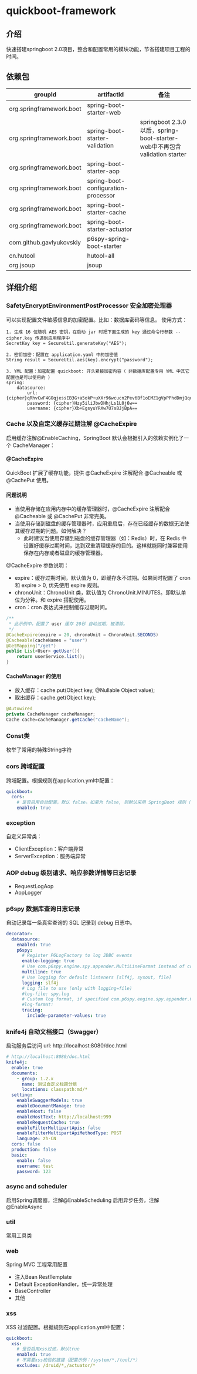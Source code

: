 # quickboot-framework

## 介绍
快速搭建springboot 2.0项目，整合和配置常用的模块功能，节省搭建项目工程的时间。

## 依赖包
|groupId   |artifactId  |备注  |
|----      |----        |---- |
|org.springframework.boot|spring-boot-starter-web||
|org.springframework.boot|spring-boot-starter-validation|springboot 2.3.0 以后，spring-boot-starter-web中不再包含validation starter|
|org.springframework.boot|spring-boot-starter-aop||
|org.springframework.boot|spring-boot-configuration-processor||
|org.springframework.boot|spring-boot-starter-cache||
|org.springframework.boot|spring-boot-starter-actuator||
|com.github.gavlyukovskiy|p6spy-spring-boot-starter||
|cn.hutool|hutool-all||
|org.jsoup|jsoup||

## 详细介绍

### SafetyEncryptEnvironmentPostProcessor 安全加密处理器

可以实现配置文件敏感信息的加密配置。比如：数据库密码等信息。 使用方式：

```
1. 生成 16 位随机 AES 密钥，在启动 jar 时把下面生成的 key 通过命令行参数 --cipher.key 传递到应用程序中
SecretKey key = SecureUtil.generateKey("AES");

2. 密钥加密：配置在 application.yaml 中的加密值
String result = SecureUtil.aes(key).encrypt("password");

3. YML 配置：加密配置 quickboot: 开头紧接加密内容（ 非数据库配置专用 YML 中其它配置也是可以使用的 ）
spring:
    datasource:
        url: {cipher}qRhvCwF4GOqjessEB3G+a5okP+uXXr96wcucn2Pev6Bf1oEMZ1gVpPPhdDmjQqoM
        password: {cipher}Hzy5iliJbwDHhjLs1L0j6w==
        username: {cipher}Xb+EgsyuYRXw7U7sBJjBpA==
```

### Cache 以及自定义缓存过期注解 @CacheExpire

启用缓存注解@EnableCaching，SpringBoot 默认会根据引入的依赖实例化了一个 CacheManager：

#### @CacheExpire

QuickBoot 扩展了缓存功能，提供 @CacheExpire 注解配合 @Cacheable 或 @CachePut 使用。

#### 问题说明

- 当使用存储在应用内存中的缓存管理器时，@CacheExpire 注解配合 @Cacheable 或 @CachePut 非常完美。
- 当使用存储到磁盘的缓存管理器时，应用重启后，存在已经缓存的数据无法使其缓存过期的问题。如何解决？
    - 此时建议当使用存储到磁盘的缓存管理器（如：Redis）时，在 Redis 中设置好缓存过期时间，达到双重清理缓存的目的。这样就能同时兼容使用保存在内存或者磁盘的缓存管理器。

@CacheExpire 参数说明：

- expire：缓存过期时间，默认值为 0，即缓存永不过期。如果同时配置了 cron 和 expire > 0, 优先使用 expire 规则。
- chronoUnit：ChronoUnit 类，默认值为 ChronoUnit.MINUTES。即默认单位为分钟。和 expire 搭配使用。
- cron：cron 表达式来控制缓存过期时间。

```java
/**
 * 此示例中，配置了 user 缓存 20秒 自动过期，被清除。
 */
@CacheExpire(expire = 20, chronoUnit = ChronoUnit.SECONDS)
@Cacheable(cacheNames = "user")
@GetMapping("/get")
public List<User> getUser(){
    return userService.list();
}
```

#### CacheManager 的使用

* 放入缓存：cache.put(Object key, @Nullable Object value);
* 取出缓存：cache.get(Object key);

```java
@Autowired
private CacheManager cacheManager;
Cache cache=cacheManager.getCache("cacheName");
```

### Const类

枚举了常用的特殊String字符

### cors 跨域配置

跨域配置。根据规则在application.yml中配置：
~~~~yaml
quickboot:
  cors:
    # 是否启用自动配置，默认 false。如果为 false, 则默认采用 SpringBoot 规则（不能跨域请求）；
    enabled: true
~~~~

### exception

自定义异常类：

* ClientException：客户端异常
* ServerException：服务端异常

### AOP debug 级别请求、响应参数详情等日志记录

- RequestLogAop
- AopLogger

### p6spy 数据库查询日志记录

自动记录每一条真实查询的 SQL 记录到 debug 日志中。

~~~yaml
decorator:
  datasource:
    enabled: true
    p6spy:
      # Register P6LogFactory to log JDBC events
      enable-logging: true
      # Use com.p6spy.engine.spy.appender.MultiLineFormat instead of com.p6spy.engine.spy.appender.SingleLineFormat
      multiline: true
      # Use logging for default listeners [slf4j, sysout, file]
      logging: slf4j
      # Log file to use (only with logging=file)
      #log-file: spy.log
      # Custom log format, if specified com.p6spy.engine.spy.appender.CustomLineFormat will be used with this log format
      #log-format:
      tracing:
        include-parameter-values: true
~~~

### knife4j 自动文档接口（Swagger）

启动服务后访问 url: http://localhost:8080/doc.html

~~~yaml
# http://localhost:8080/doc.html
knife4j:
  enable: true
  documents:
    - group: 1.2.x
      name: 测试自定义标题分组
      locations: classpath:md/*
  setting:
    enableSwaggerModels: true
    enableDocumentManage: true
    enableHost: false
    enableHostText: http://localhost:999
    enableRequestCache: true
    enableFilterMultipartApis: false
    enableFilterMultipartApiMethodType: POST
    language: zh-CN
  cors: false
  production: false
  basic:
    enable: false
    username: test
    password: 123
~~~

### async and scheduler

启用Spring调度器，注解@EnableScheduling 启用异步任务，注解@EnableAsync

### util

常用工具类

### web

Spring MVC 工程常用配置
* 注入Bean RestTemplate
* Default ExceptionHandler，统一异常处理
* BaseController
* 其他

### xss
XSS 过滤配置。根据规则在application.yml中配置：
~~~~yaml
quickboot:
  xss:
    # 是否启用xss过滤，默认true
    enabled: true
    # 不需要xss校验的链接（配置示例：/system/*,/tool/*）
    excludes: /druid/*,/actuator/*
~~~~

